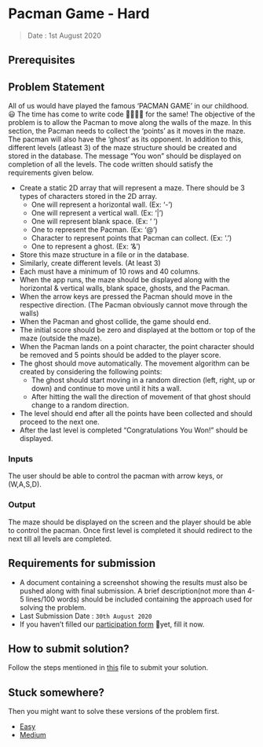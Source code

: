 # Pacman Game - Hard

> Date : 1st August 2020

## Prerequisites

## Problem Statement

All of us would have played the famous ‘PACMAN GAME’ in our childhood. 😃 The time has come to write code 👨‍💻👩‍💻 for the same!
The objective of the problem is to allow the Pacman to move along the walls of the maze.
In this section, the Pacman needs to collect the ‘points’ as it moves in the maze. The pacman will also have the ‘ghost’ as its opponent. In addition to this, different levels (atleast 3) of the maze structure should be created and stored in the database. The message “You won” should be displayed on completion of all the levels. The code written should satisfy the requirements given below.

- Create a static 2D array that will represent a maze. There should be 3 types of characters stored in the 2D array.
  - One will represent a horizontal wall. (Ex: ‘-’)
  - One will represent a vertical wall. (Ex: ‘|’)
  - One will represent blank space. (Ex: ‘ ’)
  - One to represent the Pacman. (Ex: ‘@’)
  - Character to represent points that Pacman can collect. (Ex: ‘.’)
  - One to represent a ghost. (Ex: ‘&’)
- Store this maze structure in a file or in the database.
- Similarly, create different levels. (At least 3)
- Each must have a minimum of 10 rows and 40 columns.
- When the app runs, the maze should be displayed along with the horizontal & vertical walls, blank space, ghosts, and the Pacman.
- When the arrow keys are pressed the Pacman should move in the respective direction. (The Pacman obviously cannot move through the walls)
- When the Pacman and ghost collide, the game should end. 
- The initial score should be zero and displayed at the bottom or top of the maze (outside the maze). 
- When the Pacman lands on a point character, the point character should be removed and 5 points should be added to the player score.
- The ghost should move automatically. The movement algorithm can be created by considering the following points:
  - The ghost should start moving in a random direction (left, right, up or down) and continue to move until it hits a wall.
  - After hitting the wall the direction of movement of that ghost should change to a random direction.
- The level should end after all the points have been collected and should proceed to the next one.
- After the last level is completed “Congratulations You Won!” should be displayed.

### Inputs

The user should be able to control the pacman with arrow keys, or (W,A,S,D).

### Output

The maze should be displayed on the screen and the player should be able to control the pacman. Once first level is completed it should redirect to the next till all levels are completed.

## Requirements for submission

- A document containing a screenshot showing the results must also be pushed along with final submission. A brief description(not more than 4-5 lines/100 words) should be included containing the approach used for solving the problem.
- Last Submission Date : `30th August 2020`
- If you haven’t filled our [participation form](https://tinyurl.com/codewithgsblr) 📃yet, fill it now.

## How to submit solution?

Follow the steps mentioned in [this](../../CONTRIBUTING.md) file to submit your solution.

## Stuck somewhere?

Then you might want to solve these versions of the problem first.

- [Easy](../../Easy/1.%20Pacman%20Game/README.md)
- [Medium](../../Medium/1.%20Pacman%20Game/README.md)
